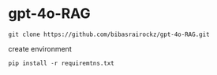 # gpt-4o-RAG
```
git clone https://github.com/bibasrairockz/gpt-4o-RAG.git
```
create environment  

```
pip install -r requiremtns.txt  
```
